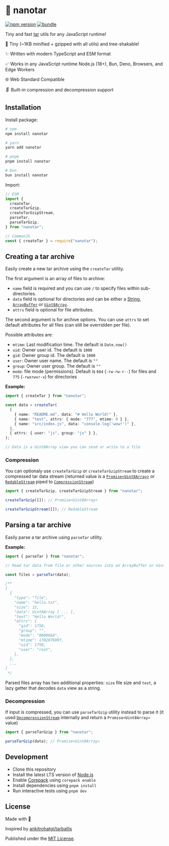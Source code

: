 # 📼 nanotar

[![npm version][npm-version-src]][npm-version-href]
[![bundle][bundle-src]][bundle-href]

<!-- [![npm downloads][npm-downloads-src]][npm-downloads-href] -->
<!-- [![Codecov][codecov-src]][codecov-href] -->

Tiny and fast [tar](<https://en.wikipedia.org/wiki/Tar_(computing)>) utils for any JavaScript runtime!

🌳 Tiny (~1KB minified + gzipped with all utils) and tree-shakable!

✨ Written with modern TypeScript and ESM format

✅ Works in any JavaScript runtime Node.js (18+), Bun, Deno, Browsers, and Edge Workers

🌐 Web Standard Compatible

🗜️ Built-in compression and decompression support

## Installation

Install package:

```sh
# npm
npm install nanotar

# yarn
yarn add nanotar

# pnpm
pnpm install nanotar

# bun
bun install nanotar
```

Import:

```js
// ESM
import {
  createTar,
  createTarGzip,
  createTarGzipStream,
  parseTar,
  parseTarGzip,
} from "nanotar";

// CommonJS
const { createTar } = require("nanotar");
```

## Creating a tar archive

Easily create a new tar archive using the `createTar` utility.

The first argument is an array of files to archive:

- `name` field is required and you can use `/` to specify files within sub-directories.
- `data` field is optional for directories and can be either a [String](https://developer.mozilla.org/en-US/docs/Web/JavaScript/Reference/Global_Objects/String), [`ArrayBuffer`](https://developer.mozilla.org/en-US/docs/Web/JavaScript/Reference/Global_Objects/ArrayBuffer) or [`Uint8Array`](https://developer.mozilla.org/en-US/docs/Web/JavaScript/Reference/Global_Objects/Uint8Array).
- `attrs` field is optional for file attributes.

The second argument is for archive options. You can use `attrs` to set default attributes for all files (can still be overridden per file).

Possible attributes are:

- `mtime`: Last modification time. The default is `Date.now()`
- `uid`: Owner user id. The default is `1000`
- `gid`: Owner group id. The default is `1000`
- `user`: Owner user name. The default is `""`
- `group`: Owner user group. The default is `""`
- `mode`: file mode (permissions). Default is `664` (`-rw-rw-r--`) for files and `775` (`-rwxrwxr-x`) for directories

**Example:**

```ts
import { createTar } from "nanotar";

const data = createTar(
  [
    { name: "README.md", data: "# Hello World!" },
    { name: "test", attrs: { mode: "777", mtime: 0 } },
    { name: "src/index.js", data: "console.log('wow!')" },
  ],
  { attrs: { user: "js", group: "js" } },
);

// Data is a Uint8Array view you can send or write to a file
```

### Compression

You can optionaly use `createTarGzip` or `createTarGzipStream` to create a compressed tar data stream (returned value is a [`Promise<Uint8Array>`](https://developer.mozilla.org/en-US/docs/Web/JavaScript/Reference/Global_Objects/Uint8Array) or [`RedableStream`](https://developer.mozilla.org/en-US/docs/Web/API/ReadableStream) piped to [`CompressionStream`](https://developer.mozilla.org/en-US/docs/Web/API/CompressionStream))

```js
import { createTarGzip, createTarGzipStream } from "nanotar";

createTarGzip([]); // Promise<Uint8Array>

createTarGzipStream([]); // RedableStream
```

## Parsing a tar archive

Easily parse a tar archive using `parseTar` utility.

**Example:**

```ts
import { parseTar } from "nanotar";

// Read tar data from file or other sources into an ArrayBuffer or Uint8Array

const files = parseTar(data);

/**
[
  {
    "type": "file",
    "name": "hello.txt",
    "size": 12,
    "data": Uint8Array [ ... ],
    "text": "Hello World!",
    "attrs": {
      "gid": 1750,
      "group": "",
      "mode": "0000664",
      "mtime": 1702076997,
      "uid": 1750,
      "user": "root",
    },
  },
  ...
]
 */
```

Parsed files array has two additional properties: `size` file size and `text`, a lazy getter that decodes `data` view as a string.

### Decompression

If input is compressed, you can use `parseTarGzip` utility instead to parse it (it used [`DecompressionStream`](https://developer.mozilla.org/en-US/docs/Web/API/DecompressionStream) internally and return a `Promise<Uint8Array>` value)

```js
import { parseTarGzip } from "nanotar";

parseTarGzip(data); // Promise<Uint8Array>
```

## Development

- Clone this repository
- Install the latest LTS version of [Node.js](https://nodejs.org/en/)
- Enable [Corepack](https://github.com/nodejs/corepack) using `corepack enable`
- Install dependencies using `pnpm install`
- Run interactive tests using `pnpm dev`

## License

Made with 💛

Inspired by [ankitrohatgi/tarballjs](https://github.com/ankitrohatgi/tarballjs)

Published under the [MIT License](./LICENSE).

<!-- Badges -->

[npm-version-src]: https://img.shields.io/npm/v/nanotar?style=flat&colorA=18181B&colorB=F0DB4F
[npm-version-href]: https://npmjs.com/package/nanotar
[npm-downloads-src]: https://img.shields.io/npm/dm/nanotar?style=flat&colorA=18181B&colorB=F0DB4F
[npm-downloads-href]: https://npmjs.com/package/nanotar
[codecov-src]: https://img.shields.io/codecov/c/gh/unjs/nanotar/main?style=flat&colorA=18181B&colorB=F0DB4F
[codecov-href]: https://codecov.io/gh/unjs/nanotar
[bundle-src]: https://img.shields.io/bundlephobia/minzip/nanotar?style=flat&colorA=18181B&colorB=F0DB4F
[bundle-href]: https://bundlephobia.com/result?p=nanotar
